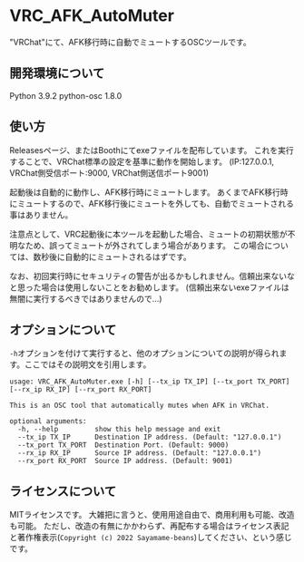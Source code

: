 # VRC_AFK_AutoMuter
"VRChat"にて、AFK移行時に自動でミュートするOSCツールです。

## 開発環境について

Python 3.9.2
python-osc 1.8.0

## 使い方
Releasesページ、またはBoothにてexeファイルを配布しています。
これを実行することで、VRChat標準の設定を基準に動作を開始します。
(IP:127.0.0.1, VRChat側受信ポート:9000, VRChat側送信ポート9001)

起動後は自動的に動作し、AFK移行時にミュートします。
あくまでAFK移行時にミュートするので、AFK移行後にミュートを外しても、自動でミュートされる事はありません。

注意点として、VRC起動後に本ツールを起動した場合、ミュートの初期状態が不明なため、誤ってミュートが外されてしまう場合があります。
この場合については、数秒後に自動的にミュートされるはずです。

なお、初回実行時にセキュリティの警告が出るかもしれません。信頼出来ないなと思った場合は使用しないことをお勧めします。
(信頼出来ないexeファイルは無闇に実行するべきではありませんので…)

## オプションについて
`-h`オプションを付けて実行すると、他のオプションについての説明が得られます。ここではその説明文を引用します。
```
usage: VRC_AFK_AutoMuter.exe [-h] [--tx_ip TX_IP] [--tx_port TX_PORT] [--rx_ip RX_IP] [--rx_port RX_PORT]

This is an OSC tool that automatically mutes when AFK in VRChat.

optional arguments:
  -h, --help         show this help message and exit
  --tx_ip TX_IP      Destination IP address. (Default: "127.0.0.1")
  --tx_port TX_PORT  Destination Port. (Default: 9000)
  --rx_ip RX_IP      Source IP address. (Default: "127.0.0.1")
  --rx_port RX_PORT  Source IP address. (Default: 9001)
```

## ライセンスについて
MITライセンスです。
大雑把に言うと、使用用途自由で、商用利用も可能、改造も可能。
ただし、改造の有無にかかわらず、再配布する場合はライセンス表記と著作権表示(`Copyright (c) 2022 Sayamame-beans`)してください、という感じです。
